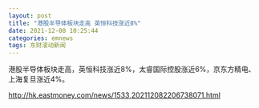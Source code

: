 ```yaml
---
layout: post
title: "港股半导体板块走高 英恒科技涨近8%"
date: 2021-12-08 10:25:44
categories: emnews
tags: 东财滚动新闻
---
```


港股半导体板块走高，英恒科技涨近8%，太睿国际控股涨近6%，京东方精电、上海复旦涨近4%。

<http://hk.eastmoney.com/news/1533,202112082206738071.html>